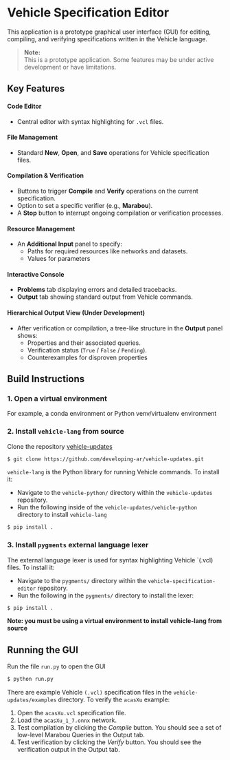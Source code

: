 # Vehicle Specification Editor
This application is a prototype graphical user interface (GUI) for editing, compiling, and verifying specifications written in the Vehicle language. 

> **Note:**  
> This is a prototype application. Some features may be under active development or have limitations.

## Key Features

#### Code Editor
- Central editor with syntax highlighting for `.vcl` files.

#### File Management
- Standard **New**, **Open**, and **Save** operations for Vehicle specification files.

#### Compilation & Verification
- Buttons to trigger **Compile** and **Verify** operations on the current specification.
- Option to set a specific verifier (e.g., **Marabou**).
- A **Stop** button to interrupt ongoing compilation or verification processes.

#### Resource Management
- An **Additional Input** panel to specify:
  - Paths for required resources like networks and datasets.
  - Values for parameters

#### Interactive Console
- **Problems** tab displaying errors and detailed tracebacks.
- **Output** tab showing standard output from Vehicle commands.

#### Hierarchical Output View (Under Development)
- After verification or compilation, a tree-like structure in the **Output** panel shows:
  - Properties and their associated queries.
  - Verification status (`True` / `False` / `Pending`).
  - Counterexamples for disproven properties

## Build Instructions
### 1. Open a virtual environment
For example, a conda environment or Python venv/virtualenv environment

### 2. Install `vehicle-lang` from source
Clone the repository [vehicle-updates](https://github.com/developing-ar/vehicle-updates)
```bash
$ git clone https://github.com/developing-ar/vehicle-updates.git
```
`vehicle-lang` is the Python library for running Vehicle commands. To install it:
- Navigate to the `vehicle-python/` directory within the `vehicle-updates` repository.
- Run the following inside of the `vehicle-updates/vehicle-python` directory to install `vehicle-lang`
```bash
$ pip install .
```

### 3. Install `pygments` external language lexer
The external language lexer is used for syntax highlighting Vehicle `(.vcl) files. To install it:
- Navigate to the `pygments/` directory within the `vehicle-specification-editor` repository.
- Run the following in the `pygments/` directory to install the lexer:
```bash
$ pip install .
```

**Note: you must be using a virtual environment to install vehicle-lang from source**

## Running the GUI
Run the file `run.py` to open the GUI
```bash
$ python run.py
```
There are example Vehicle `(.vcl)` specification files in the `vehicle-updates/examples` directory.
To verify the `acasXu` example:
1. Open the `acasXu.vcl` specification file.
2. Load the `acasXu_1_7.onnx` network.
3. Test compilation by clicking the *Compile* button. You should see a set of low-level Marabou Queries in the Output tab.
4. Test verification by clicking the *Verify* button. You should see the verification output in the Output tab.


